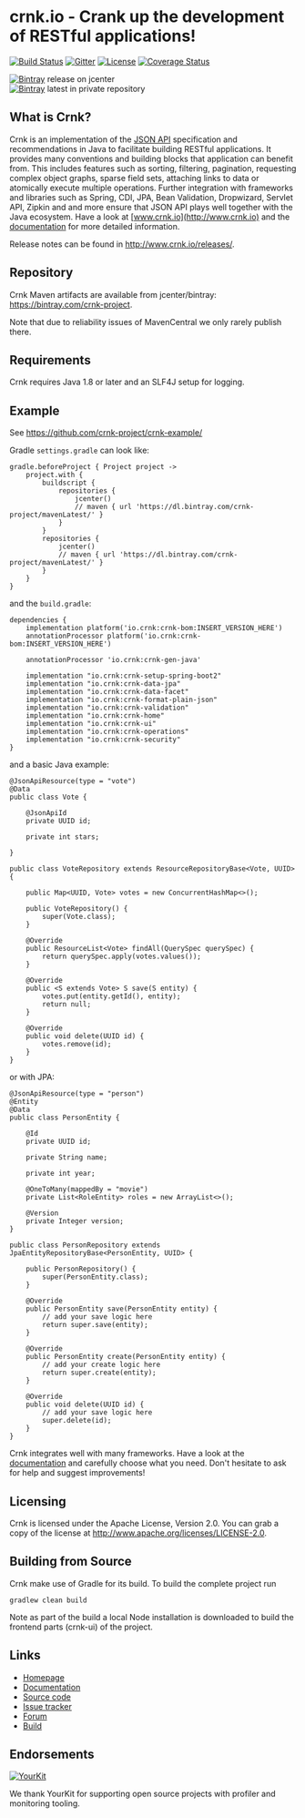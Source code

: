 # crnk.io - Crank up the development of RESTful applications!

<!--
currently broken: https://github.com/badges/shields/issues/658
https://img.shields.io/bintray/v/crnk-project/maven/crnk-core.svg

[![Maven Central](https://img.shields.io/maven-central/v/io.crnk/crnk-core.svg)](http://mvnrepository.com/artifact/io.crnk/crnk-core)

-->

[![Build Status](https://travis-ci.org/crnk-project/crnk-framework.svg?branch=master)](https://travis-ci.org/crnk-project/crnk-framework)
[![Gitter](https://img.shields.io/gitter/room/crkn-io/lobby.svg)](https://gitter.im/crnk-io/Lobby)
[![License](https://img.shields.io/badge/License-Apache%202.0-yellowgreen.svg)](https://github.com/crnk-project/crnk-framework/blob/master/LICENSE.txt)
[![Coverage Status](https://coveralls.io/repos/github/crnk-project/crnk-framework/badge.svg?branch=master)](https://coveralls.io/github/crnk-project/crnk-framework?branch=master)

[![Bintray](https://img.shields.io/bintray/v/crnk-project/maven/crnk-core.svg)](https://bintray.com/crnk-project/maven/crnk-core) release on jcenter\
[![Bintray](https://img.shields.io/bintray/v/crnk-project/mavenLatest/crnk-core.svg)](https://bintray.com/crnk-project/mavenLatest/crnk-core) latest in private repository


## What is Crnk?

Crnk is an implementation of the [JSON API](https://http://jsonapi.org/) specification and recommendations in Java to
facilitate building RESTful applications. It provides many conventions and building blocks that application can benefit from.
This includes features such as  sorting, filtering, pagination, requesting complex object graphs, sparse
field sets, attaching links to data or atomically execute multiple operations. Further integration
with frameworks and libraries such as Spring, CDI, JPA, Bean Validation, Dropwizard, Servlet API, Zipkin and
and more ensure that JSON API plays well together with the Java ecosystem. Have a look at
[www.crnk.io](http://www.crnk.io) and the  [documentation](http://www.crnk.io/releases/stable/documentation/) for more detailed
information.

Release notes can be found in http://www.crnk.io/releases/.

## Repository

Crnk Maven artifacts are available from jcenter/bintray: <a href="https://bintray.com/crnk-project">https://bintray.com/crnk-project</a>.

Note that due to reliability issues of MavenCentral we only rarely publish there.


## Requirements

Crnk requires Java 1.8 or later and an SLF4J setup for logging.

## Example

See https://github.com/crnk-project/crnk-example/

Gradle `settings.gradle` can look like:

```
gradle.beforeProject { Project project ->
    project.with {
        buildscript {
            repositories {
                jcenter()
                // maven { url 'https://dl.bintray.com/crnk-project/mavenLatest/' }
            }
        }
        repositories {
            jcenter()
            // maven { url 'https://dl.bintray.com/crnk-project/mavenLatest/' }
        }
    }
}
```

and the `build.gradle`:

```
dependencies {
    implementation platform('io.crnk:crnk-bom:INSERT_VERSION_HERE')
    annotationProcessor platform('io.crnk:crnk-bom:INSERT_VERSION_HERE')

    annotationProcessor 'io.crnk:crnk-gen-java'

    implementation "io.crnk:crnk-setup-spring-boot2"
    implementation "io.crnk:crnk-data-jpa"
    implementation "io.crnk:crnk-data-facet"
    implementation "io.crnk:crnk-format-plain-json"
    implementation "io.crnk:crnk-validation"
    implementation "io.crnk:crnk-home"
    implementation "io.crnk:crnk-ui"
    implementation "io.crnk:crnk-operations"
    implementation "io.crnk:crnk-security"
}
```

and a basic Java example:

```
@JsonApiResource(type = "vote")
@Data
public class Vote {

    @JsonApiId
    private UUID id;

    private int stars;

}

public class VoteRepository extends ResourceRepositoryBase<Vote, UUID> {

    public Map<UUID, Vote> votes = new ConcurrentHashMap<>();

    public VoteRepository() {
        super(Vote.class);
    }

    @Override
    public ResourceList<Vote> findAll(QuerySpec querySpec) {
        return querySpec.apply(votes.values());
    }

    @Override
    public <S extends Vote> S save(S entity) {
        votes.put(entity.getId(), entity);
        return null;
    }

    @Override
    public void delete(UUID id) {
        votes.remove(id);
    }
}
```

or with JPA:

```
@JsonApiResource(type = "person")
@Entity
@Data
public class PersonEntity {

	@Id
	private UUID id;

	private String name;

	private int year;

	@OneToMany(mappedBy = "movie")
	private List<RoleEntity> roles = new ArrayList<>();

	@Version
	private Integer version;
}

public class PersonRepository extends JpaEntityRepositoryBase<PersonEntity, UUID> {

	public PersonRepository() {
		super(PersonEntity.class);
	}

	@Override
	public PersonEntity save(PersonEntity entity) {
		// add your save logic here
		return super.save(entity);
	}

	@Override
	public PersonEntity create(PersonEntity entity) {
		// add your create logic here
		return super.create(entity);
	}

	@Override
	public void delete(UUID id) {
		// add your save logic here
		super.delete(id);
	}
}
```

Crnk integrates well with many frameworks. Have a look
at the  [documentation](http://www.crnk.io/releases/stable/documentation/)
and carefully choose what you need. Don't hesitate to ask for help and suggest
improvements!

## Licensing

Crnk is licensed under the Apache License, Version 2.0.
You can grab a copy of the license at http://www.apache.org/licenses/LICENSE-2.0.


## Building from Source

Crnk make use of Gradle for its build. To build the complete project run

    gradlew clean build

Note as part of the build a local Node installation is downloaded to build the frontend parts (crnk-ui) of the project.


## Links

* [Homepage](http://www.crnk.io)
* [Documentation](http://www.crnk.io/releases/stable/documentation/)
* [Source code](https://github.com/crnk-project/crnk-framework/)
* [Issue tracker](https://github.com/crnk-project/crnk-framework/issues)
* [Forum](https://gitter.im/crnk-io/Lobby)
* [Build](https://travis-ci.org/crnk-project/crnk-framework/)


## Endorsements

[![YourKit](https://www.yourkit.com/images/yklogo.png)](https://www.yourkit.com/youmonitor/)

We thank YourKit for supporting open source projects with profiler and monitoring tooling.
